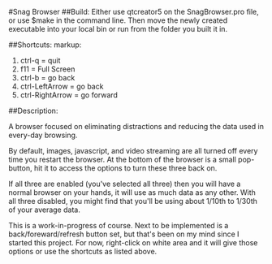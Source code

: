 #Snag Browser
##Build: 
Either use qtcreator5 on the SnagBrowser.pro file, or use $make in the command line.
Then move the newly created executable into your local bin or run from the folder you built it in.

##Shortcuts:
markup: 
1. ctrl-q = quit
2. f11 = Full Screen
3. ctrl-b = go back
4. ctrl-LeftArrow = go back
5. ctrl-RightArrow = go forward

##Description:

A browser focused on eliminating distractions and reducing the data used in every-day browsing. 

By default, images, javascript, and video streaming are all turned off every time you restart the browser. At the bottom of the browser is a small pop-button, hit it to access the options to turn these three back on.

If all three are enabled (you've selected all three) then you will have a normal browser on your hands, it will use as much data as any other. With all three disabled, you might find that you'll be using about 1/10th to 1/30th of your average data.

This is a work-in-progress of course. Next to be implemented is a back/foreward/refresh button set, but that's been on my mind since I started this project. For now, right-click on white area and it will give those options or use the shortcuts as listed above.


